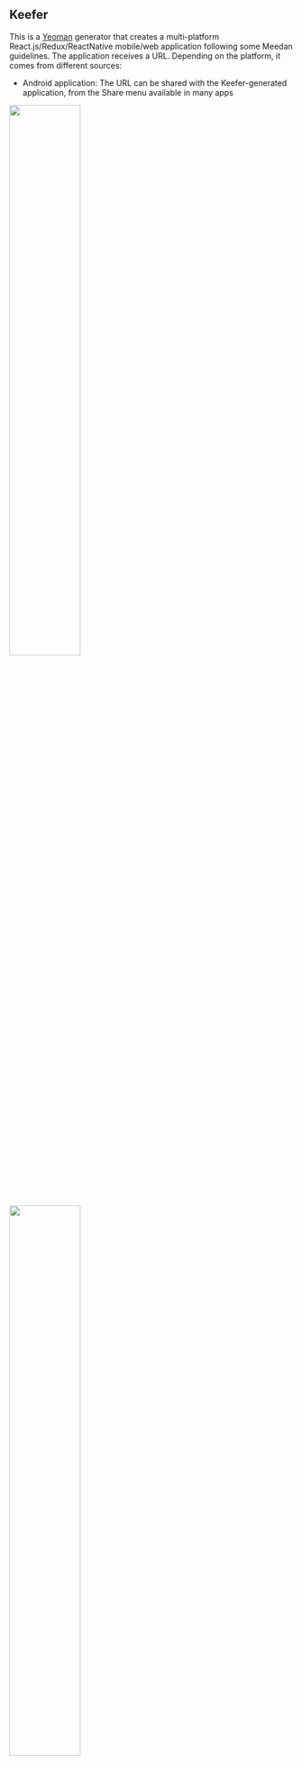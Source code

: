 ## Keefer

This is a [Yeoman](http://yeoman.io/) generator that creates a multi-platform React.js/Redux/ReactNative mobile/web application following some Meedan guidelines. The application receives a URL. Depending on the platform, it comes from different sources:

* Android application: The URL can be shared with the Keefer-generated application, from the Share menu available in many apps

<img src="https://github.com/meedan/generator-keefer/tree/master/screenshots/android-menu.png" width="50%"> <img src="https://github.com/meedan/generator-keefer/tree/master/screenshots/android.png" width="50%">

* Web: The URL comes in the `?url=` request parameter

<img src="https://github.com/meedan/generator-keefer/tree/master/screenshots/web.png" width="100%">

* Chrome Extension: The URL can be from the current tab (when the extension is invoked from the toolbar) or from the current link (when the extension is invoked from the contextual menu that opens when a link is right-clicked)

<img src="https://github.com/meedan/generator-keefer/tree/master/screenshots/chrome-toolbar.png" width="50%"> <img src="https://github.com/meedan/generator-keefer/tree/master/screenshots/chrome-context.png" width="50%">

All the examples below are available in the `test` directory, which is an example of an application generated by Keefer.

### Features

* Technologies: React.js, Redux, Gulp, SASS, React Native
* Platforms: Compiles as Google Chrome extension (that can be invoked from toolbar or context menu), web application or Android app
* Documentation: generates license and README
* NPM scripts for automation: tasks to compile code as Chrome extension, web application or Android app, pack the code, publish extension to Chrome store or local/Ngrok web server and to run tests for all platforms
* Automated tests: Automated tests infrastructure based on RSpec, Selenium and PhantomJS. Already implements helpers that install the current local version of the Chrome extension and call it from the toolbar and that will start a web server for the web application and test it from the browser
* Components: includes components for select field (with auto-complete, multi-selection and that remembers the last choice), message screen, URL embed, confirmation window, close button and add Android application to share menu
* Platform abstraction: the application has acccess to the current URL and to a local storage engine, regardless the platform
* Theming: Just write the theme in SASS and it will be compiled the right way depending on the platform... also, just add an SVG logo and it will generate the PNGs in all sizes required by the platform
* Routing: The root component that is generated is a router, that given a view, renders the right component
* Git: Creates a local Git repository automatically

### How to use this template

* Define settings in `config.yml`
* Install Yeoman `npm install -g yo`
* Create the generator `npm link`
* Generate your application `yo keefer`
* Or just run `./try` to test it out!
* Check `test` for an example of an application generated by Keefer right away

### How to implement your application

* Add dependencies to `package.json`
* Add configurations to `config.json.example`
* Add a `logo.svg` to `src/assets/img/logo`
* If your application connects to external APIs or services, or load scripts, images and styles from external origins, you need to add their hosts to `manifest.json.example`, sections `permissions` and `content_security_policy`
* Your code should be implemented in `src/app`... there are some examples there, check for the `@Change` annotations (`npm run change`)

### How to add a new platform

* Add the compilation scripts to `src/package.json`
* Add the Gulp tasks to the Gulpfile at `src`
* Set it up in `src/webpack/config.js`
* Document it in the `src/README.md`
* Add the specific code to `src/src/<platform>`
* Implement the test structure (e.g., load the application) at `src/test`

### TODO

* Check the issues on Github
